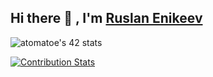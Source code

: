 ## Hi there 👋 , I'm [Ruslan Enikeev](http://example.com/ "Необязательная подсказка") ##

![atomatoe's 42 stats](https://badge42.herokuapp.com/api/stats/atomatoe?privacyEmail=true)

[![Contribution Stats](https://github-contribution-stats.vercel.app/api/?username=atomatoe)](https://github.com/atomatoe/github-contribution-stats/)
